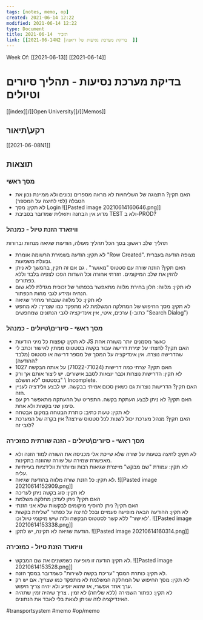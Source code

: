 ```yaml
---
tags: [notes, memo, op] 
created: 2021-06-14 12:22
modified: 2021-06-14 12:22
type: Document
title: תזכיר  2021-06-14
link: [[2021-06-14N2 |בדיקת מערכת נסיעות של דיאנה  ]]
---
```

Week Of: [[2021-06-13]]
[[2021-06-14]]

#  בדיקת מערכת נסיעות - תהליך סיורים וטיולים
[[index]]/[[Open University]]/[[Memos]]
## רקע\תיאור
[[2021-06-08N1]]
## תוצאות
### מסך ראשי 
- האם תקין? התצוגה של השליחויות לא מראה מספרים נכונים ולא ממיינת נכון את הטבלה (לפי לחיצה על המספר)
- לא תקין: מסך Login
![[Pasted image 20210614160646.png]] 
- מדוע אין הבחנה ויזואלית שמדובר בסביבת TEST ולא ב-PROD?
### וויזארד הזנת טיול - כמנהל	
תהליך שלב ראשון:
בסך הכל תהליך מעולה, הודעות שגיאה מנחות וברורות
- לא תקין: הודעה בשמירת הרשומה אומרת "Row Created". מצופה הודעה בעברית ובעלת משמעות.
 - האם תקין? הוזנה שורה עם סטטוס "מאושר" . גם אם זה תקין, בהמשך לא ניתן להזין את שלב המיקומים. חזרתי אחורה וכל השדות הפכו לצפיה בלבד וללא כפתורים.
- לא תקין: מלווה: חלון בחירת מלווה מתאפשר בכפתור של זכוכית מגדלת ללא שום הנחיה ומידע לגבי מהות הכפתור. 
- לא תקין: כל מלווה שנבחר מחזיר שגיאה
-  לא תקין: מסך החיפוש של המחלקה המשלמת לא מתפקד כמו שצריך: לא מחפש ערכים, איטי, אין אינדיקציה לגבי הנתונים שמחפשים (-כתוב "Search Dialog") 
### מסך ראשי - סיורים\טיולים - כמנהל
- לא תקין: קופצות כל מיני הודעות JS כאשר מסמנים יותר משורה אחת
- האם תקין? לחצתי על יצירת דרישה עבור בקשה בסטטוס ממתין לאישור וכתב לי שהדרישה נוצרה.  אין אינדיקציה על המסך של מספר דרישה או סטטוס (מלבד ההודעה)?
- האם תקין? יצרתי כמה דרישות (71022-71024) על אותה הבקשה 1027
- לא תקין: הדרישות נוצרות וכבר יוצאות לסבב אישורים. יש ליצור אותם אך ורק בסטטוס "לא הושלם" \ Incomplete.
- האם תקין? הדרישות נוצרות גם כשאין סכום אמיתי בבקשה. יש לבצע וולידציה לעניין הזה.
- האם תקין? לא ניתן לבצע העתקת בקשה. התפריט של ההעתקה מתאפשר רק עם סימון שני בקשות ולא אחת. 
- לא תקין: טעות כתיב: כותרת הבטחה במקום אבטחה
- האם תקין? מנהל מערכת יכול לשנות לכל סטטוס שירצה? אין בקרה של המערכת לגבי זה? 
### מסך ראשי - סיורים\טיולים - הזנה שורתית כמזכירה
- לא תקין: לחיצה בטעות על שורה שלא שייכת אלי מכניסה את השורה למוד הזנה ולא מאפשרת שמירה של שורה שהוזנה בתקינות.
- לא תקין: עמודת "שם מבקש" מייצרת שגיאות רבות ומיותרות וולידציות בעייתיות עליה.
- לא תקין: כל הזנת שורה מלווה בהודעת שגיאה. 
![[Pasted image 20210614152909.png]] 
- לא תקין: סוג בקשה ניתן לעריכה 
- האם תקין? ניתן לעדכן מחלקה משלמת
- האם תקין? ניתן להוסיף מיקומים לבקשות שלא אני הזנתי
- לא תקין: ההודעה הבאה מופיעה פעמיים ובכל לחיצה על כפתור "שליחת בקשות לאישור" ללא קשר לסטטוס הבקשה ולזה שיש מיקומי טיול וכו'.
![[Pasted image 20210614153338.png]]
- הודעת שגיאה לא תקינה, יש לתקן.
 ![[Pasted image 20210614160314.png]]
### וויזארד הזנת טיול - כמזכירה
- לא תקין: הודעה זו מופיעה כשמשנים את שם המבקש.
![[Pasted image 20210614153528.png]]
- לא תקין: כותרת המסך "עריכת בקשה לשירות" כשמדובר במסך הזנה.
- לא תקין: מסך החיפוש של המחלקה המשלמת לא מתפקד כמו שצריך. אם יש רק ערך אחד אפשרי, אז שהוא יופיע ולא יהיה צריך חיפוש. 
- לא תקין: כפתור השמירה (ללא שליחה) לא זמין . צריך שיהיה זמין שתהיה האינדיקציה לזה שניתן לצאת בלי לאבד את הנתונים.

#transportsystem
#memo 
#op/memo